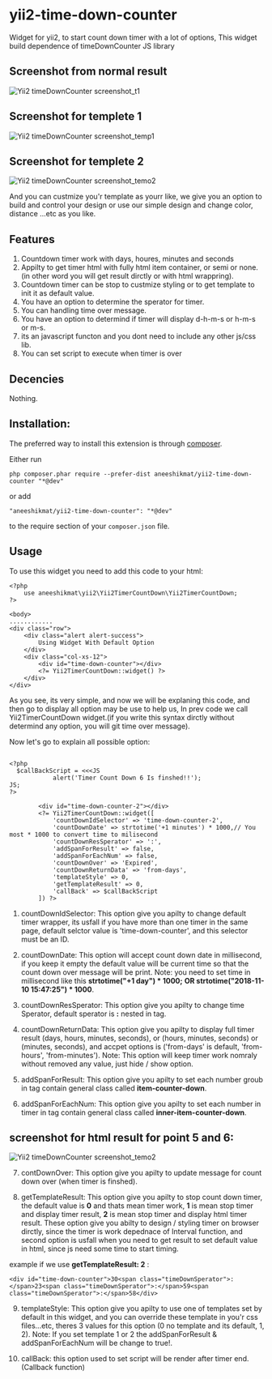 # yii2-time-down-counter
Widget for yii2, to start count down timer with a lot of options, This widget build dependence of timeDownCounter JS library

## Screenshot from normal result

![Yii2 timeDownCounter screenshot_t1](http://2nees.com/github/timeDownCounter/def-timer-widget.png)

## Screenshot for templete 1

![Yii2 timeDownCounter screenshot_temp1](http://2nees.com/github/timeDownCounter/temp-1.png)

## Screenshot for templete 2

![Yii2 timeDownCounter screenshot_temo2](http://2nees.com/github/timeDownCounter/temp-2.png)

And you can custmize you'r template as yourr like, we give you an option to build and control your design or use our simple design and change color, distance ...etc as you like.

## Features

1. Countdown timer work with days, houres, minutes and seconds
2. Appilty to get timer html with fully html item container, or semi or none.(in other word you will get result dirctly or with html wrappring).
3. Countdown timer can be stop to custmize styling or to get template to init it as default value.
4. You have an option to determine the sperator for timer.
5. You can handling time over message.
6. You have an option to determind if timer will display d-h-m-s or h-m-s or m-s.
7. its an javascript functon and you dont need to include any other js/css lib.
8. You can set script to execute when timer is over

## Decencies

Nothing.

## Installation:
The preferred way to install this extension is through [composer](https://getcomposer.org/).

Either run

`php composer.phar require --prefer-dist aneeshikmat/yii2-time-down-counter "*@dev"`

or add

`"aneeshikmat/yii2-time-down-counter": "*@dev"`

to the require section of your `composer.json` file.

## Usage
To use this widget you need to add this code to your html: 
```
<?php
    use aneeshikmat\yii2\Yii2TimerCountDown\Yii2TimerCountDown;
?>

<body>
............
<div class="row">
    <div class="alert alert-success">
        Using Widget With Default Option
    </div>
    <div class="col-xs-12">
        <div id="time-down-counter"></div>
        <?= Yii2TimerCountDown::widget() ?>
    </div>
</div>

```
As you see, its very simple, and now we will be explaning this code, and then go to display all option may be use to help us,
In prev code we call Yii2TimerCountDown widget.(if you write this syntax dirctly without determind any option, you will git time over message).

Now let's go to explain all possible option:

```

<?php
  $callBackScript = <<<JS
            alert('Timer Count Down 6 Is finshed!!');
JS;
?>

        <div id="time-down-counter-2"></div>
        <?= Yii2TimerCountDown::widget([
            'countDownIdSelector' => 'time-down-counter-2',
            'countDownDate' => strtotime('+1 minutes') * 1000,// You most * 1000 to convert time to milisecond
            'countDownResSperator' => ':',
            'addSpanForResult' => false,
            'addSpanForEachNum' => false,
            'countDownOver' => 'Expired',
            'countDownReturnData' => 'from-days',
            'templateStyle' => 0,
            'getTemplateResult' => 0,
            'callBack' => $callBackScript
        ]) ?>
```
1) countDownIdSelector: This option give you apilty to change default timer wrapper, its usfall if you have more than one timer in the same page, default selctor value is 'time-down-counter', and this selector must be an ID.

2) countDownDate: This option will accept count down date in millisecond, if you keep it empty the default value will be current time so that the count down over message will be print.
Note: you need to set time in millisecond like this **strtotime("+1 day") * 1000;** **OR strtotime("2018-11-10 15:47:25") * 1000**.

3) countDownResSperator: This option give you apilty to change time Sperator, default sperator is **<span class="timeDownSperator">:</span>** nested in <span> tag.
    
4) countDownReturnData: This option give you apilty to display full timer result (days, hours, minutes, seconds), or (hours, minutes, seconds) or (minutes, seconds), and accpet options is ('from-days' is default, 'from-hours', 'from-minutes').
Note: This option will keep timer work nomraly without removed any value, just hide / show option.

5) addSpanForResult: This option give you apilty to set each number groub in <span> tag contain general class called **item-counter-down**.
    
6) addSpanForEachNum: This option give you apilty to set each number in timer in <span> tag contain general class called **inner-item-counter-down**. 
    
## screenshot for html result for point 5 and 6: 

![Yii2 timeDownCounter screenshot_temo2](http://2nees.com/github/timeDownCounter/temp-3.png)

7) contDownOver: This option give you apilty to update message for count down over (when timer is finshed).

8) getTemplateResult: This option give you apilty to stop count down timer, the default value is **0** and thats mean timer work, **1** is mean stop timer and display timer result, **2** is mean stop timer and display html timer result.
These option give you abilty to design / styling timer on browser dirctly, since the timer is work depednace of Interval function, and second option is usfall when you need to get result to set default value in html, since js need some time to start timing.

example if we use **getTemplateResult: 2** :
```
<div id="time-down-counter">30<span class="timeDownSperator">:</span>23<span class="timeDownSperator">:</span>59<span class="timeDownSperator">:</span>58</div>
```
9) templateStyle: This option give you apilty to use one of templates set by default in this widget, and you can override these template in you'r css files...etc, theres 3 values for this option (0 no template and its default, 1, 2).
Note: If you set template 1 or 2 the addSpanForResult & addSpanForEachNum will be change to true!.

10) callBack: this option used to set script will be render after timer end. (Callback function)
